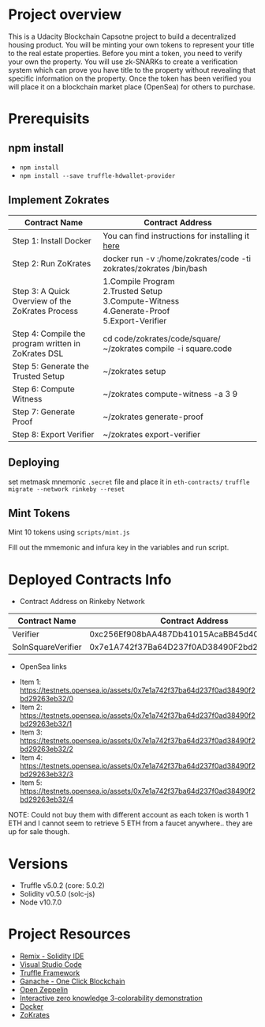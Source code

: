 # Project overview
This is a Udacity Blockchain Capsotne project to build a decentralized housing product. 
You will be minting your own tokens to represent your title to the real estate properties. 
Before you mint a token, you need to verify your own the property.
You will use zk-SNARKs to create a verification system which can prove you have title to the property without revealing that specific information on the property.
Once the token has been verified you will place it on a blockchain market place (OpenSea) for others to purchase.

# Prerequisits
## npm install
 - `npm install`
 - `npm install --save truffle-hdwallet-provider`

## Implement Zokrates
| Contract Name | Contract Address |
| ------------- | ------------- |
| Step 1: Install Docker | You can find instructions for installing it [here](https://docs.docker.com/install/)|
| Step 2: Run ZoKrates | docker run -v <Your path to zokrates>:/home/zokrates/code -ti zokrates/zokrates /bin/bash| 
| Step 3: A Quick Overview of the ZoKrates Process | 1.Compile Program</br> 2.Trusted Setup</br>3.Compute-Witness</br>4.Generate-Proof</br>5.Export-Verifier |
| Step 4: Compile the program written in ZoKrates DSL | cd code/zokrates/code/square/ </br> ~/zokrates compile -i square.code |
| Step 5: Generate the Trusted Setup | ~/zokrates setup |
| Step 6: Compute Witness | ~/zokrates compute-witness -a 3 9 |
| Step 7: Generate Proof | ~/zokrates generate-proof |
| Step 8: Export Verifier | ~/zokrates export-verifier|



## Deploying
set metmask mnemonic `.secret` file and place it in `eth-contracts/`
`truffle migrate --network rinkeby --reset`

## Mint Tokens
Mint 10 tokens using `scripts/mint.js`

Fill out the mmemonic and infura key in the variables and run script.

# Deployed Contracts Info
- Contract Address on Rinkeby Network

| Contract Name | Contract Address |
| ------------- | ------------- |
| Verifier |0xc256Ef908bAA487Db41015AcaBB45d40ad8A65A1|
| SolnSquareVerifier | 0x7e1A742f37Ba64D237f0AD38490F2bd29263Eb32 |


- OpenSea links
 * Item 1: https://testnets.opensea.io/assets/0x7e1a742f37ba64d237f0ad38490f2bd29263eb32/0
 * Item 2: https://testnets.opensea.io/assets/0x7e1a742f37ba64d237f0ad38490f2bd29263eb32/1
 * Item 3: https://testnets.opensea.io/assets/0x7e1a742f37ba64d237f0ad38490f2bd29263eb32/2
 * Item 4: https://testnets.opensea.io/assets/0x7e1a742f37ba64d237f0ad38490f2bd29263eb32/3
 * Item 5: https://testnets.opensea.io/assets/0x7e1a742f37ba64d237f0ad38490f2bd29263eb32/4


 NOTE: Could not buy them with different account as each token is worth 1 ETH and I cannot seem to retrieve 5 ETH from a faucet anywhere.. they are up for sale though.

# Versions
* Truffle v5.0.2 (core: 5.0.2)
* Solidity v0.5.0 (solc-js)
* Node v10.7.0

# Project Resources

* [Remix - Solidity IDE](https://remix.ethereum.org/)
* [Visual Studio Code](https://code.visualstudio.com/)
* [Truffle Framework](https://truffleframework.com/)
* [Ganache - One Click Blockchain](https://truffleframework.com/ganache)
* [Open Zeppelin ](https://openzeppelin.org/)
* [Interactive zero knowledge 3-colorability demonstration](http://web.mit.edu/~ezyang/Public/graph/svg.html)
* [Docker](https://docs.docker.com/install/)
* [ZoKrates](https://github.com/Zokrates/ZoKrates)
